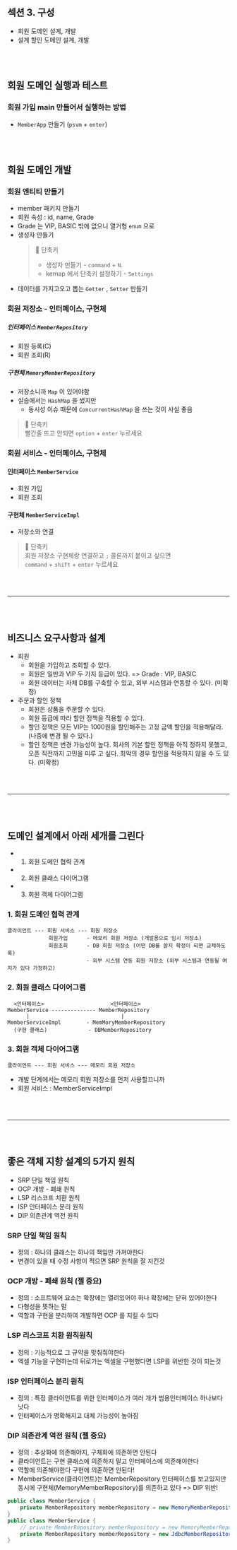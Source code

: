 
## 섹션 3. 구성
- 회원 도메인 설계, 개발
- 설계 할인 도메인 설계, 개발


<br/>
<br/>

## 회원 도메인 실행과 테스트
### 회원 가입 main 만들어서 실행하는 방법
- `MemberApp` 만들기 (`psvm` + `enter`)



<br/>
<br/>

## 회원 도메인 개발
### 회원 엔티티 만들기
- member 패키지 만들기
- 회원 속성 : id, name, Grade
- Grade 는 VIP, BASIC 밖에 없으니 열거형 `enum` 으로
- 생성자 만들기
    > 🌮 단축키 
    > - 생성자 만들기 - `command` + `N`. 
    > - kemap 에서 단축키 설정하기 - `Settings`
- 데이터를 가지고오고 뽑는 `Getter` , `Setter` 만들기

### 회원 저장소 - 인터페이스, 구현체
##### 인터페이스 `MemberRepository`
- 회원 등록(C)
- 회원 조회(R)
##### 구현체 `MemoryMemberRepository`
- 저장소니까 `Map` 이 있어야함 
- 실습에서는 `HashMap` 을 썼지만 
  - 동시성 이슈 때문에 `ConcurrentHashMap` 을 쓰는 것이 사실 좋음
> 🌮 단축키   
> 빨간줄 뜨고 안되면 `option` + `enter` 누르세요


### 회원 서비스 - 인터페이스, 구현체
#### 인터페이스 `MemberService`
- 회원 가입
- 회원 조회
#### 구현체 `MemberServiceImpl`
- 저장소와 연결
> 🌮 단축키  
> 회원 저장소 구현체랑 연결하고  `;` 콜론까지 붙이고 싶으면  
> `command` + `shift` + `enter` 누르세요


<br/>
<br/>

***

<br/>
<br/>

## 비즈니스 요구사항과 설계
- 회원
    - 회원을 가입하고 조회할 수 있다.
    - 회원은 일반과 VIP 두 가지 등급이 있다. 
        => Grade : VIP, BASIC
    - 회원 데이터는 자체 DB를 구축할 수 있고, 외부 시스템과 연동할 수 있다. (미확정)
- 주문과 할인 정책  
  - 회원은 상품을 주문할 수 있다.
  - 회원 등급에 따라 할인 정책을 적용할 수 있다.
  - 할인 정책은 모든 VIP는 1000원을 할인해주는 고정 금액 할인을 적용해달라. (나중에 변경 될 수 있다.) 
  - 할인 정책은 변경 가능성이 높다. 회사의 기본 할인 정책을 아직 정하지 못했고, 오픈 직전까지 고민을 미루 고 싶다. 최악의 경우 할인을 적용하지 않을 수 도 있다. (미확정)

<br/>
<br/>

***

<br/>
<br/>

## 도메인 설계에서 아래 세개를 그린다
- 1. 회원 도메인 협력 관계
- 2. 회원 클래스 다이어그램
- 3. 회원 객체 다이어그램

### 1. 회원 도메인 협력 관계
```
클라이언트 --- 회원 서비스 --- 회원 저장소
             회원가입      - 메모리 회원 저장소 (개발용으로 임시 저장소)
             회원조회      - DB 회원 저장소 (어떤 DB를 쓸지 확정이 되면 교체하도록)
                         - 외부 시스템 연동 회원 저장소 (외부 시스템과 연동될 여지가 있다 가정하고)
```

### 2. 회원 클래스 다이어그램
```
  <인터페이스>                     <인터페이스>
MemberService -------------- MemberRepository
      |                             |
MemberServiceImpl        - MemMoryMemberRepository
  (구현 클래스)             - DBMemberRepository

```
### 3. 회원 객체 다이어그램
```
클라이언트 --- 회원 서비스 --- 메모리 회원 저장소
```
- 개발 단계에서는 메모리 회원 저장소를 먼저 사용할끄니까
- 회원 서비스 : MemberServiceImpl

<br/>
<br/>

***

<br/>
<br/>

## 좋은 객체 지향 설계의 5가지 원칙
- SRP 단일 책임 원칙
- OCP 개방 - 폐쇄 원칙
- LSP 리스코프 치환 원칙
- ISP 인터페이스 분리 원칙
- DIP 의존관계 역전 원칙

### SRP 단일 책임 원칙
- 정의 : 하나의 클래스는 하나의 책임만 가져야한다
- 변경이 있을 때 수정 사항이 적으면 SRP 원칙을 잘 지킨것


### OCP 개방 - 폐쇄 원칙 (젤 중요)
- 정의 : 소프트웨어 요소는 확장에는 열려있어야 하나 확장에는 닫혀 있어야한다
- 다형성을 뜻하는 말
- 역할과 구현을 분리하여 개발하면 OCP 를 지킬 수 있다

### LSP 리스코프 치환 원칙원칙
- 정의 : 기능적으로 그 규약을 맞춰줘야한다
- 엑셀 기능을 구현하는데 뒤로가는 엑셀을 구현했다면 LSP를 위반한 것이 되는것

### ISP 인터페이스 분리 원칙
- 정의 : 특정 클라이언트를 위한 인터페이스가 여러 개가 범용인터페이스 하나보다 낫다
- 인터페이스가 명확해지고 대체 가능성이 높아짐

### DIP 의존관계 역전 원칙 (젤 중요)
- 정의 : 추상화에 의존해야지, 구체화에 의존하면 안된다
- 클라이언트는 구현 클래스에 의존하지 말고 인터페이스에 의존해야한다
- 역할에 의존해야한다 구현에 의존하면 안된다!
- MemberService(클라이언트)는 MemberRepository 인터페이스를 보고있지만 동시에 구현체(MemoryMemberRepository)를 의존하고 있다 => DIP 위반! 
```java
public class MemberService {
    private MemberRepository memberRepository = new MemoryMemberRepository();
}
public class MemberService {
    // private MemberRepository memberRepository = new MemoryMemberRepository();
    private MemberRepository memberRepository = new JdbcMemberRepository();
}

```
